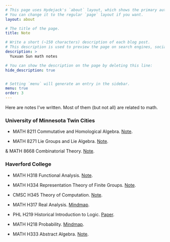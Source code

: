 ```yaml
---
# This page uses Hydejack's `about` layout, which shows the primary author's picture and about text at the top.
# You can change it to the regular `page` layout if you want.
layout: about

# The title of the page.
title: Note

# Write a short (~150 characters) description of each blog post.
# This description is used to preview the page on search engines, social media, etc.
description: >
  Yuxuan Sun math notes

# You can show the description on the page by deleting this line:
hide_description: true


# Setting `menu` will generate an entry in the sidebar.
menu: true
order: 3
---
```


Here are notes I've written. Most of them (but not all) are related to math.

### University of Minnesota Twin Cities

* MATH 8211 Commutative and Homological Algebra. [Note](/assets/files/notes/comhom.pdf).

* MATH 8271 Lie Groups and Lie Algebra. [Note](/assets/files/notes/lie.pdf).

& MATH 8668 Combinatorial Theory. [Note](/assets/files/notes/combo.pdf). 

### Haverford College

* MATH H318 Functional Analysis. [Note](/assets/files/notes/analysis2Notes.pdf).

* MATH H334 Representation Theory of Finite Groups. [Note](/assets/files/notes/representationNotes.pdf).

* CMSC H345 Theory of Computation. [Note](/assets/files/notes/theoryComputationNotes.pdf).

* MATH H317 Real Analysis. [Mindmap](/assets/files/notes/analysis1Mindmap.pdf).

* PHL H219 Historical Introduction to Logic. [Paper](/assets/files/notes/wittgensteinPaper.pdf).

* MATH H218 Probability. [Mindmap](/assets/files/notes/probabilityMindmap.pdf).

* MATH H333 Abstract Algebra. [Note](/assets/files/notes/algebra1Notes.pdf).

